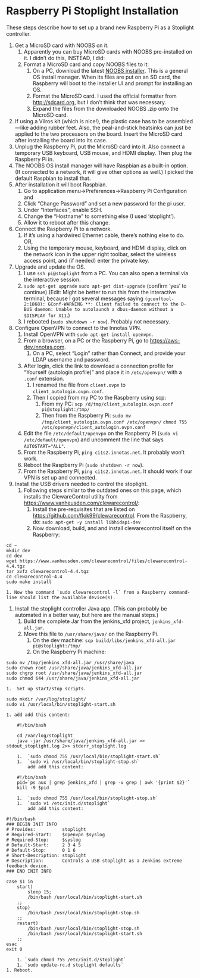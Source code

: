 # Raspberry Pi Stoplight Installation

These steps describe how to set up a brand new Raspberry Pi as a Stoplight controller.

1. Get a MicroSD card with NOOBS on it.
    1.	Apparently you can buy MicroSD cards with NOOBS pre-installed on it.  I didn’t do this, INSTEAD, I did:
    1.	Format a MicroSD card and copy NOOBS files to it:
        1.	On a PC, download the latest [NOOBS installer](https://www.raspberrypi.org/documentation/installation/noobs.md).  This is a general OS install manager.  When its files are put on an SD card, the Raspberry will boot to the installer UI and prompt for installing an OS.
        1.	Format the MicroSD card.  I used the official formatter from http://sdcard.org, but I don’t think that was necessary.
        1.	Expand the files from the downloaded NOOBS .zip onto the MicroSD card.
1. If using a Vilros kit (which is nice!), the plastic case has to be assembled—like adding rubber feet.  Also, the peal-and-stick heatsinks can just be applied to the two processors on the board.  Insert the MicroSD card after installing the board into its case.
1.	Unplug the Raspberry Pi, put the MicroSD card into it.  Also connect a temporary USB keyboard, USB mouse, and HDMI display.  Then plug the Raspberry Pi in.
1.	The NOOBS OS install manager will have Raspbian as a built-in option.  (If connected to a network, it will give other options as well.)  I picked the default Raspbian to install that.
1.	After installation it will boot Raspbian.
    1.	Go to application menu&rarr;Preferences&rarr;Raspberry Pi Configuration and
    1.	Click “Change Password” and set a new password for the pi user.
    1.	Under “Interfaces”, enable SSH.
    1.	Change the “Hostname” to something else (I used ‘stoplight’).
    1.	Allow it to reboot after this change.
1.	Connect the Raspberry Pi to a network.
    1.	If it’s using a hardwired Ethernet cable, there’s nothing else to do.  OR,
    1.	Using the temporary mouse, keyboard, and HDMI display, click on the network icon in the upper right toolbar, select the wireless access point, and (if needed) enter the private key.
1.	Upgrade and update the OS.
    1.	I use `ssh pi@stoplight` from a PC.  You can also open a terminal via the interactive session.
    1.	`sudo apt-get upgrade`
        `sudo apt-get dist-upgrade`  (confirm ‘yes’ to continue)
        (Edit: Might be better to run this from the interactive terminal, because I got several messages saying `(gconftool-2:1868): GConf-WARNING **: Client failed to connect to the D-BUS daemon: Unable to autolaunch a dbus-daemon without a $DISPLAY for X11`.)
    1.	I rebooted (`sudo shutdown -r now`).  Probably not necessary.
1.	Configure OpenVPN to connect to the Innotas VPN.
    1.	Install OpenVPN with `sudo apt-get install openvpn`.
    1.	From a browser, on a PC or the Raspberry Pi, go to https://aws-dev.innotas.com.
        1.	On a PC, select “Login” rather than Connect, and provide your LDAP username and password.
    1.	After login, click the link to download a connection profile for “Yourself (autologin profile)” and place it in `/etc/openvpn/` with a `.conf` extension.
        1.	I renamed the file from `client.ovpn` to `client_autologin.ovpn.conf`.
        1.	Then I copied from my PC to the Raspberry using scp: 
            1.	From my PC:
                `scp /d/tmp/client_autologin.ovpn.conf pi@stoplight:/tmp/`
            1.	Then from the Raspberry Pi:
                `sudo mv /tmp/client_autologin.ovpn.conf /etc/openvpn/`
                `chmod 755 /etc/openvpn/client_autologin.ovpn.conf`
    1.	Edit the file `/etc/default/openvpn` on the Raspberry Pi (`sudo vi /etc/default/openvpn`) and uncomment the line that says `AUTOSTART="ALL"`.
    1.	From the Raspberry Pi, `ping ci1s2.innotas.net`.  It probably won’t work.
    1.	Reboot the Raspberry Pi (`sudo shutdown -r now`).
    1.	From the Raspberry Pi, `ping ci1s2.innotas.net`.  It should work if our VPN is set up and connected.
1.	Install the USB drivers needed to control the stoplight.
    1. Following steps similar to the outdated ones on this page, which installs the ClewareControl utility from https://www.vanheusden.com/clewarecontrol/:
        1.	Install the pre-requisites that are listed on https://github.com/flok99/clewarecontrol.  From the Raspberry, do:
            `sudo apt-get -y install libhidapi-dev`
        1.	Now download, build, and and install clewarecontrol itself on the Raspberry:
```
cd ~
mkdir dev
cd dev
wget https://www.vanheusden.com/clewarecontrol/files/clewarecontrol-4.4.tgz
tar xvfz clewarecontrol-4.4.tgz
cd clewarecontrol-4.4
sudo make install
```
    1. Now the command `sudo clewarecontrol -l` from a Raspberry command-line should list the available device(s).
1.	Install the stoplight controller Java app.  (This can probably be automated in a better way, but here are the manual steps.)
    1.	Build the complete Jar from the jenkins_xfd project, `jenkins_xfd-all.jar`.
    1.	Move this file to `/usr/share/java/` on the Raspberry Pi.
        1.	On the dev machine: `scp build/libs/jenkins_xfd-all.jar pi@stoplight:/tmp/`
        1.	On the Raspberry Pi machine:
```
sudo mv /tmp/jenkins_xfd-all.jar /usr/share/java
sudo chown root /usr/share/java/jenkins_xfd-all.jar
sudo chgrp root /usr/share/java/jenkins_xfd-all.jar
sudo chmod 644 /usr/share/java/jenkins_xfd-all.jar
```
    1.	Set up start/stop scripts.
```
sudo mkdir /var/log/stoplight/
sudo vi /usr/local/bin/stoplight-start.sh
```
    1. add add this content:

```
    #!/bin/bash
    
    cd /var/log/stoplight
    java -jar /usr/share/java/jenkins_xfd-all.jar >> stdout_stoplight.log 2>> stderr_stoplight.log
```
        1.	`sudo chmod 755 /usr/local/bin/stoplight-start.sh`
        1.	`sudo vi /usr/local/bin/stoplight-stop.sh`
            add add this content:
```
    #!/bin/bash
    pid=`ps aux | grep jenkins_xfd | grep -v grep | awk '{print $2}'`
    kill -9 $pid
```
        1.	`sudo chmod 755 /usr/local/bin/stoplight-stop.sh`
        1.	`sudo vi /etc/init.d/stoplight`
            add add this content:
```
#!/bin/bash
### BEGIN INIT INFO
# Provides:          stoplight
# Required-Start:    $openvpn $syslog
# Required-Stop:     $syslog
# Default-Start:     2 3 4 5
# Default-Stop:      0 1 6
# Short-Description: stoplight
# Description:       Controls a USB stoplight as a Jenkins extreme feedback device.
### END INIT INFO

case $1 in
    start)
        sleep 15;
        /bin/bash /usr/local/bin/stoplight-start.sh
    ;;
    stop)
        /bin/bash /usr/local/bin/stoplight-stop.sh
    ;;
    restart)
        /bin/bash /usr/local/bin/stoplight-stop.sh
        /bin/bash /usr/local/bin/stoplight-start.sh
    ;;
esac
exit 0
```
        1. `sudo chmod 755 /etc/init.d/stoplight`
        1. `sudo update-rc.d stoplight defaults`
    1. Reboot.

